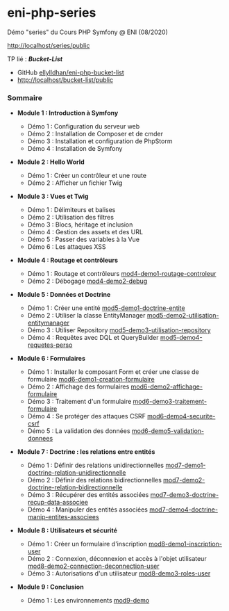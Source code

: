 # eni-php-series
Démo "series" du Cours PHP Symfony @ ENI (08/2020)

[http://localhost/series/public](http://localhost/series/public)

TP lié : _**Bucket-List**_
- GitHub [ellylldhan/eni-php-bucket-list](https://github.com/ellylldhan/eni-php-bucket-list)
- [http://localhost/bucket-list/public](http://localhost/bucket-list/public)

### Sommaire

- **Module 1 : Introduction à Symfony**
	- Démo 1 : Configuration du serveur web
	- Démo 2 : Installation de Composer et de cmder
	- Démo 3 : Installation et configuration de PhpStorm
	- Démo 4 : Installation de Symfony

- **Module 2 : Hello World**
	- Démo 1 : Créer un contrôleur et une route
	- Démo 2 : Afficher un fichier Twig

- **Module 3 : Vues et Twig**
	- Démo 1 : Délimiteurs et balises
	- Démo 2 : Utilisation des filtres
	- Démo 3 : Blocs, héritage et inclusion
	- Démo 4 : Gestion des assets et des URL
	- Démo 5 : Passer des variables à la Vue
	- Démo 6 : Les attaques XSS
	
- **Module 4 : Routage et contrôleurs**
	- Démo 1 : Routage et contrôleurs [mod4-demo1-routage-controleur](https://github.com/ellylldhan/eni-php-series/tree/mod4-demo1-routage-controleur)
	- Démo 2 : Débogage [mod4-demo2-debug](https://github.com/ellylldhan/eni-php-series/tree/mod4-demo2-debug)


- **Module 5 : Données et Doctrine**
	- Démo 1 : Créer une entité [mod5-demo1-doctrine-entite](https://github.com/ellylldhan/eni-php-series/tree/mod5-demo1-doctrine-entite)
	- Démo 2 : Utiliser la classe EntityManager [mod5-demo2-utilisation-entitymanager](https://github.com/ellylldhan/eni-php-series/tree/mod5-demo2-utilisation-entitymanager)
	- Démo 3 : Utiliser Repository [mod5-demo3-utilisation-repository](https://github.com/ellylldhan/eni-php-series/tree/mod5-demo3-utilisation-repository)
	- Démo 4 : Requêtes avec DQL et QueryBuilder [mod5-demo4-requetes-perso](https://github.com/ellylldhan/eni-php-series/tree/mod5-demo4-requetes-perso)
	
- **Module 6 : Formulaires**
	- Démo 1 : Installer le composant Form et créer une classe de formulaire [mod6-demo1-creation-formulaire](https://github.com/ellylldhan/eni-php-series/tree/mod6-demo1-creation-formulaire)
	- Démo 2 : Affichage des formulaires [mod6-demo2-affichage-formulaire](https://github.com/ellylldhan/eni-php-series/tree/mod6-demo2-affichage-formulaire)
	- Démo 3 : Traitement d'un formulaire [mod6-demo3-traitement-formulaire](https://github.com/ellylldhan/eni-php-series/tree/mod6-demo3-traitement-formulaire)	 
	- Démo 4 : Se protéger des attaques CSRF [mod6-demo4-securite-csrf](https://github.com/ellylldhan/eni-php-series/tree/mod6-demo4-securite-csrf)
	- Démo 5 : La validation des données [mod6-demo5-validation-donnees](https://github.com/ellylldhan/eni-php-series/tree/mod6-demo5-validation-donnees)	 
	
- **Module 7 : Doctrine : les relations entre entités**
	- Démo 1 : Définir des relations unidirectionnelles [mod7-demo1-doctrine-relation-unidirectionnelle](https://github.com/ellylldhan/eni-php-series/tree/mod7-demo1-doctrine-relation-unidirectionnelle)
	- Démo 2 : Définir des relations bidirectionnelles [mod7-demo2-doctrine-relation-bidirectionnelle](https://github.com/ellylldhan/eni-php-series/tree/mod7-demo2-doctrine-relation-bidirectionnelle)
	- Démo 3 : Récupérer des entités associées [mod7-demo3-doctrine-recup-data-associee](https://github.com/ellylldhan/eni-php-series/tree/mod7-demo3-doctrine-recup-data-associee)
	- Démo 4 : Manipuler des entités associées [mod7-demo4-doctrine-manip-entites-associees](https://github.com/ellylldhan/eni-php-series/tree/mod7-demo4-doctrine-manip-entites-associees)
	
- **Module 8 : Utilisateurs et sécurité**
	- Démo 1 : Créer un formulaire d'inscription [mod8-demo1-inscription-user](https://github.com/ellylldhan/eni-php-series/tree/mod8-demo1-inscription-user)
	- Démo 2 : Connexion, déconnexion et accès à l'objet utilisateur [mod8-demo2-connection-deconnection-user](https://github.com/ellylldhan/eni-php-series/tree/mod8-demo2-connection-deconnection-user)
	- Démo 3 : Autorisations d'un utilisateur [mod8-demo3-roles-user](https://github.com/ellylldhan/eni-php-series/tree/mod8-demo3-roles-user)

- **Module 9 : Conclusion**
	- Démo 1 : Les environnements [mod9-demo](https://github.com/ellylldhan/eni-php-series/tree/mod9-demo)
